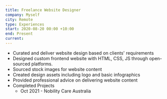 ```yaml
---
title: Freelance Website Designer
company: Myself
city: Remote
type: Experiences
start: 2020-08-20 00:00 +10:00
end: Present
current:
---
```

- Curated and deliver website design based on clients' requirements
- Designed custom frontend website with HTML, CSS, JS through open-sourced platforms.
- Sourced stock images for website content
- Created design assets including logo and basic infographics
- Provided professional advice on delivering website content
- Completed Projects
    - Oct 2021 - Nobility Care Australia